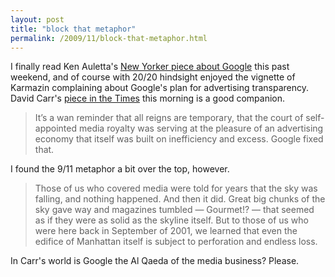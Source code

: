 ```yaml
---
layout: post
title: "block that metaphor"
permalink: /2009/11/block-that-metaphor.html
---
```


<p>I finally read Ken Auletta's <a href="http://www.newyorker.com/reporting/2009/10/12/091012fa_fact_auletta">New Yorker piece about Google</a> this past weekend, and of course with 20/20 hindsight enjoyed the vignette of Karmazin complaining about Google's plan for advertising transparency. David Carr's <a href="http://www.nytimes.com/2009/11/30/business/media/30carr.html">piece in the Times</a> this morning is a good companion.</p>

<blockquote>
  <p>It’s a wan reminder that all reigns are temporary, that the court of self-appointed media royalty was serving at the pleasure of an advertising economy that itself was built on inefficiency and excess. Google fixed that.</p>
</blockquote>

<p>I found the 9/11 metaphor a bit over the top, however.</p>

<blockquote>
  <p>Those of us who covered media were told for years that the sky was falling, and nothing happened. And then it did. Great big chunks of the sky gave way and magazines tumbled — Gourmet!? — that seemed as if they were as solid as the skyline itself. But to those of us who were here back in September of 2001, we learned that even the edifice of Manhattan itself is subject to perforation and endless loss.</p>
</blockquote>

<p>In Carr's world is Google the Al Qaeda of the media business?  Please.</p>



